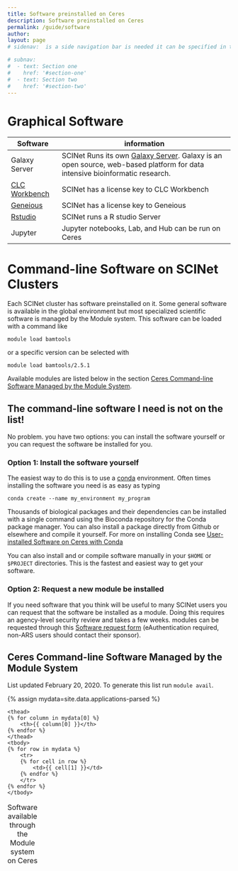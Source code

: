 ```yaml
---
title: Software preinstalled on Ceres
description: Software preinstalled on Ceres
permalink: /guide/software
author:
layout: page
# sidenav:  is a side navigation bar is needed it can be specified in the _data/navigation.yml file

# subnav:
#  - text: Section one
#    href: '#section-one'
#  - text: Section two
#    href: '#section-two'
---
```

# Graphical Software

Software | information
---|---
Galaxy Server | SCINet Runs its own [Galaxy Server](https://galaxy.scinet.science).  Galaxy is an open source, web-based platform for data intensive bioinformatic research.
[CLC Workbench](/guide/clc/) | SCINet has a license key to CLC Workbench
[Geneious](/guide/geneious) |SCINet has a license key to Geneious
[Rstudio](/guide/rstudio) | SCINet runs a R studio Server
Jupyter |  Jupyter notebooks, Lab, and Hub can be run on Ceres


# Command-line Software on SCINet Clusters

Each SCINet cluster has software preinstalled on it. Some general software is available in the global environment but most specialized scientific software is managed by the Module system. This software can be loaded with a command like 
```
module load bamtools
``` 
or a specific version can be selected with 
```
module load bamtools/2.5.1
``` 
Available modules are listed below in the section [Ceres Command-line Software Managed by the Module System](#ceres-command-line-software-managed-by-the-module-system).

## The command-line software I need is not on the list!

No problem. you have two options: you can install the software yourself or you can request the software be installed for you.

### Option 1: Install the software yourself

The easiest way to do this is to use a [conda](https://docs.conda.io/en/latest/) environment. Often times installing the software you need is as easy as typing 
```
conda create --name my_environment my_program
``` 
Thousands of biological packages and their dependencies can be installed with a single command using the Bioconda repository for the Conda package manager. You can also install a package directly from Github or elsewhere and compile it yourself. For more on installing Conda see [User-installed Software on Ceres with Conda](https://public.3.basecamp.com/p/zPVBsTPGSnm36h3dtjeRceRp)

You can also install and or compile software manually in your  `$HOME`  or  `$PROJECT`  directories. This is the fastest and easiest way to get your software.

### Option 2: Request a new module be installed

If you need software that you think will be useful to many SCINet users you can
request that the software be installed as a module. Doing this requires an agency-level security review and takes a few weeks. modules can be requested through this [Software request form](https://e.arsnet.usda.gov/sites/OCIO/scinet/Lists/Software%20Approval/Main1.aspx) (eAuthentication required, non-ARS users should contact their sponsor).


## Ceres Command-line Software Managed by the Module System

List updated  February 20, 2020. To generate this list run  `module avail`.

{% assign mydata=site.data.applications-parsed %}
<table>
    <caption>Software available through the Module system on Ceres </caption>

    <thead>
    {% for column in mydata[0] %}
        <th>{{ column[0] }}</th>
    {% endfor %}
    </thead>
    <tbody>
    {% for row in mydata %}
        <tr>
        {% for cell in row %}
            <td>{{ cell[1] }}</td>
        {% endfor %}
        </tr>
    {% endfor %}
    </tbody>
</table>
